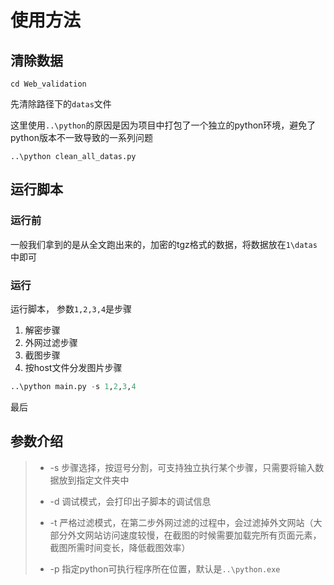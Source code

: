# 使用方法

## 清除数据

```
cd Web_validation
```

先清除路径下的`datas`文件

这里使用`..\python`的原因是因为项目中打包了一个独立的python环境，避免了python版本不一致导致的一系列问题

```
..\python clean_all_datas.py
```



## 运行脚本

### 运行前

一般我们拿到的是从全文跑出来的，加密的tgz格式的数据，将数据放在`1\datas`中即可

### 运行

运行脚本， 参数`1,2,3,4`是步骤

1. 解密步骤
2. 外网过滤步骤
3. 截图步骤
4. 按host文件分发图片步骤

```python
..\python main.py -s 1,2,3,4
```



最后



## 参数介绍

> - -s 步骤选择，按逗号分割，可支持独立执行某个步骤，只需要将输入数据放到指定文件夹中
>
> - -d 调试模式，会打印出子脚本的调试信息
>
> - -t 严格过滤模式，在第二步外网过滤的过程中，会过滤掉外文网站（大部分外文网站访问速度较慢，在截图的时候需要加载完所有页面元素，截图所需时间变长，降低截图效率）
>
> - -p 指定python可执行程序所在位置，默认是`..\python.exe`

